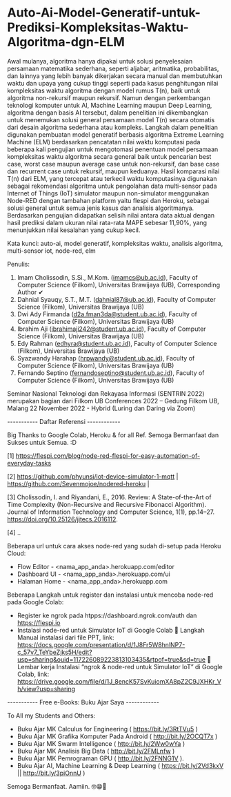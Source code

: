 # Auto-Ai-Model-Generatif-untuk-Prediksi-Kompleksitas-Waktu-Algoritma-dgn-ELM

Awal mulanya, algoritma hanya dipakai untuk solusi penyelesaian persamaan matematika sederhana, seperti aljabar, aritmatika, probabilitas, dan lainnya yang lebih banyak dikerjakan secara manual dan membutuhkan waktu dan upaya yang cukup tinggi seperti pada kasus penghitungan nilai kompleksitas waktu algoritma dengan model rumus T(n), baik untuk algoritma non-rekursif maupun rekursif. Namun dengan perkembangan teknologi komputer untuk AI, Machine Learning maupun Deep Learning, algoritma dengan basis AI tersebut, dalam penelitian ini dikembangkan untuk menemukan solusi general persamaan model T(n) secara otomatis dari desain algoritma sederhana atau kompleks. Langkah dalam penelitian digunakan pembuatan model generatif berbasis algoritma Extreme Learning Machine (ELM) berdasarkan pencatatan nilai waktu komputasi pada beberapa kali pengujian untuk mengotomasi penentuan model persamaan kompleksitas waktu algoritma secara general baik untuk pencarian best case, worst case maupun average case untuk non-rekursif, dan base case dan recurrent case untuk rekursif, maupun keduanya. Hasil komparasi nilai T(n) dari ELM, yang tercepat atau terkecil waktu komputasinya digunakan sebagai rekomendasi algoritma untuk pengolahan data multi-sensor pada Internet of Things (IoT) simulator maupun non-simulator menggunakan Node-RED dengan tambahan platform yaitu flespi dan Heroku, sebagai solusi general untuk semua jenis kasus dan analisis algoritmanya. Berdasarkan pengujian didapatkan selisih nilai antara data aktual dengan hasil prediksi dalam ukuran nilai rata-rata MAPE sebesar 11,90%, yang menunjukkan nilai kesalahan yang cukup kecil.

Kata kunci: auto-ai, model generatif, kompleksitas waktu, analisis algoritma, multi-sensor iot, node-red, elm

Penulis:
1. Imam Cholissodin, S.Si., M.Kom. (imamcs@ub.ac.id), Faculty of Computer Science (Filkom), Universitas Brawijaya (UB), Corresponding Author ✔
2. Dahnial Syauqy, S.T., M.T. (dahnial87@ub.ac.id), Faculty of Computer Science (Filkom), Universitas Brawijaya (UB)
3. Dwi Ady Firmanda (d2a.fman3da@student.ub.ac.id), Faculty of Computer Science (Filkom), Universitas Brawijaya (UB)
4. Ibrahim Aji (ibrahimaji242@student.ub.ac.id), Faculty of Computer Science (Filkom), Universitas Brawijaya (UB)
5. Edy Rahman (edhyra@student.ub.ac.id), Faculty of Computer Science (Filkom), Universitas Brawijaya (UB)
6. Syazwandy Harahap (hrpwandy@student.ub.ac.id), Faculty of Computer Science (Filkom), Universitas Brawijaya (UB)
7. Fernando Septino (fernandoseptino@student.ub.ac.id), Faculty of Computer Science (Filkom), Universitas Brawijaya (UB)

Seminar Nasional Teknologi dan Rekayasa Informasi (SENTRIN 2022) merupakan bagian dari Filkom UB Conferences 2022 – Gedung Filkom UB, Malang
22 November 2022 - Hybrid (Luring dan Daring via Zoom)

----------- Daftar Referensi  ------------

Big Thanks to Google Colab, Heroku & for all Ref. Semoga Bermanfaat dan Sukses untuk Semua. :D

[1]	https://flespi.com/blog/node-red-flespi-for-easy-automation-of-everyday-tasks

[2] https://github.com/phyunsj/iot-device-simulator-1-mqtt | https://github.com/Sevenmojoe/nodered-heroku | 

[3] Cholissodin, I. and Riyandani, E., 2016. Review: A State-of-the-Art of Time Complexity (Non-Recursive and Recursive Fibonacci Algorithm). Journal of Information Technology and Computer Science, 1(1), pp.14–27. https://doi.org/10.25126/jitecs.2016112.

[4]	..


Beberapa url untuk cara akses node-red yang sudah di-setup pada Heroku Cloud:
+ Flow Editor - <nama_app_anda>.herokuapp.com/editor
+ Dashboard UI - <nama_app_anda>.herokuapp.com/ui
+ Halaman Home - <nama_app_anda>.herokuapp.com


Beberapa Langkah untuk register dan instalasi untuk mencoba node-red pada Google Colab:
+ Register ke ngrok pada htpps://dashboard.ngrok.com/auth dan https://flespi.io
+	Instalasi node-red untuk Simulator IoT di Google Colab
	Langkah Manual instalasi dari file PPT, link: https://docs.google.com/presentation/d/1J8Fr5W8hnlNP7-c_57v7_TeYbeZjks5H/edit?usp=sharing&ouid=117226089223813103435&rtpof=true&sd=true
	Lembar kerja Instalasi “ngrok & node-red untuk Simulator IoT” di Google Colab, link: https://drive.google.com/file/d/1J_8encK57SvKuiomXA8pZ2C9JXHKr_Vh/view?usp=sharing  

----------- Free e-Books: Buku Ajar Saya ------------

 To All my Students and Others:
+ Buku Ajar MK Calculus for Engineering ( https://bit.ly/3RtTVu5​ )
+ Buku Ajar MK Grafika Komputer Pada Android ( http://bit.ly/2OCQT7x​ )
+ Buku Ajar MK Swarm Intelligence ( http://bit.ly/2Ww0wYa​ )
+ Buku Ajar MK Analisis Big Data ( http://bit.ly/2FMLnfw​ ) 
+ Buku Ajar MK Pemrograman GPU ( http://bit.ly/2FNNG1V​ ).
+ Buku Ajar AI, Machine Learning & Deep Learning ( https://bit.ly/2Vd3kxV || http://bit.ly/3piOnnU )

Semoga Bermanfaat. Aamiin. 🤓😁🤲
